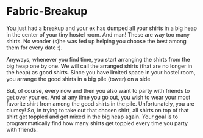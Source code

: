 # Fabric-Breakup

You just had a breakup and your ex has dumped all your shirts in a big heap in the center
of your tiny hostel room. And man! These are way too many shirts. No wonder (s)he was fed up helping you choose
the best among them for every date :). 

Anyways, whenever you find time, you start arranging the shirts from the big heap one by one. We will call the
arranged shirts (that are no longer in the heap) as good shirts. Since you have limited space in your hostel room, you
arrange the good shirts in a big pile (tower) on a side

But, of course, every now and then you also want to party with friends to get over your ex. And at any time you go
out, you wish to wear your most favorite shirt from among the good shirts in the pile. Unfortunately, you are clumsy!
So, in trying to take out that chosen shirt, all shirts on top of that shirt get toppled and get mixed in the big heap
again. Your goal is to programmatically find how many shirts get toppled every time you party with friends.
